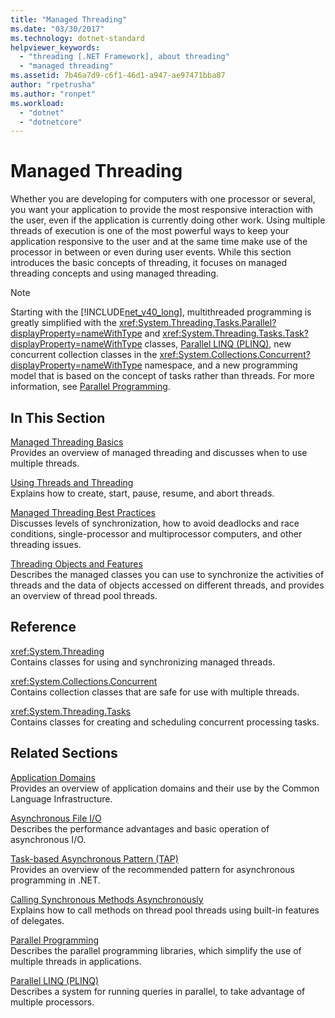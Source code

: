 ```yaml
---
title: "Managed Threading"
ms.date: "03/30/2017"
ms.technology: dotnet-standard
helpviewer_keywords: 
  - "threading [.NET Framework], about threading"
  - "managed threading"
ms.assetid: 7b46a7d9-c6f1-46d1-a947-ae97471bba87
author: "rpetrusha"
ms.author: "ronpet"
ms.workload: 
  - "dotnet"
  - "dotnetcore"
---
```

# Managed Threading
Whether you are developing for computers with one processor or several, you want your application to provide the most responsive interaction with the user, even if the application is currently doing other work. Using multiple threads of execution is one of the most powerful ways to keep your application responsive to the user and at the same time make use of the processor in between or even during user events. While this section introduces the basic concepts of threading, it focuses on managed threading concepts and using managed threading.  
  
> [!NOTE]
>  Starting with the [!INCLUDE[net_v40_long](../../../includes/net-v40-long-md.md)], multithreaded programming is greatly simplified with the <xref:System.Threading.Tasks.Parallel?displayProperty=nameWithType> and <xref:System.Threading.Tasks.Task?displayProperty=nameWithType> classes, [Parallel LINQ (PLINQ)](../../../docs/standard/parallel-programming/parallel-linq-plinq.md), new concurrent collection classes in the <xref:System.Collections.Concurrent?displayProperty=nameWithType> namespace, and a new programming model that is based on the concept of tasks rather than threads. For more information, see [Parallel Programming](../../../docs/standard/parallel-programming/index.md).  
  
## In This Section  
 [Managed Threading Basics](../../../docs/standard/threading/managed-threading-basics.md)  
 Provides an overview of managed threading and discusses when to use multiple threads.  
  
 [Using Threads and Threading](../../../docs/standard/threading/using-threads-and-threading.md)  
 Explains how to create, start, pause, resume, and abort threads.  
  
 [Managed Threading Best Practices](../../../docs/standard/threading/managed-threading-best-practices.md)  
 Discusses levels of synchronization, how to avoid deadlocks and race conditions, single-processor and multiprocessor computers, and other threading issues.  
  
 [Threading Objects and Features](../../../docs/standard/threading/threading-objects-and-features.md)  
 Describes the managed classes you can use to synchronize the activities of threads and the data of objects accessed on different threads, and provides an overview of thread pool threads.  
  
## Reference  
 <xref:System.Threading>  
 Contains classes for using and synchronizing managed threads.  
  
 <xref:System.Collections.Concurrent>  
 Contains collection classes that are safe for use with multiple threads.  
  
 <xref:System.Threading.Tasks>  
 Contains classes for creating and scheduling concurrent processing tasks.  
  
## Related Sections  
 [Application Domains](../../../docs/framework/app-domains/application-domains.md)  
 Provides an overview of application domains and their use by the Common Language Infrastructure.  
  
 [Asynchronous File I/O](../../../docs/standard/io/asynchronous-file-i-o.md)  
 Describes the performance advantages and basic operation of asynchronous I/O.  
  
 [Task-based Asynchronous Pattern (TAP)](../../../docs/standard/asynchronous-programming-patterns/task-based-asynchronous-pattern-tap.md)  
 Provides an overview of the recommended pattern for asynchronous programming in .NET.  
  
 [Calling Synchronous Methods Asynchronously](../../../docs/standard/asynchronous-programming-patterns/calling-synchronous-methods-asynchronously.md)  
 Explains how to call methods on thread pool threads using built-in features of delegates.  
  
 [Parallel Programming](../../../docs/standard/parallel-programming/index.md)  
 Describes the parallel programming libraries, which simplify the use of multiple threads in applications.  
  
 [Parallel LINQ (PLINQ)](../../../docs/standard/parallel-programming/parallel-linq-plinq.md)  
 Describes a system for running queries in parallel, to take advantage of multiple processors.
